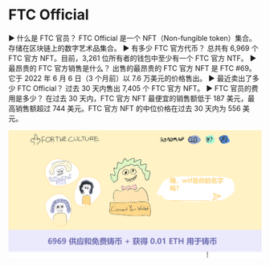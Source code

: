 # FTC Official

▶ 什么是 FTC 官员？
FTC Official 是一个 NFT（Non-fungible token）集合。存储在区块链上的数字艺术品集合。
▶ 有多少 FTC 官方代币？
总共有 6,969 个 FTC 官方 NFT。目前，3,261 位所有者的钱包中至少有一个 FTC 官方 NTF。
▶ 最昂贵的 FTC 官方销售是什么？
出售的最昂贵的 FTC 官方 NFT 是 FTC #69。它于 2022 年 6 月 6 日（3 个月前）以 7.6 万美元的价格售出。
▶ 最近卖出了多少 FTC Official？
过去 30 天内售出 7,405 个 FTC 官方 NFT。
▶ FTC 官员的费用是多少？
在过去 30 天内，FTC 官方 NFT 最便宜的销售额低于 187 美元，最高销售额超过 744 美元。FTC 官方 NFT 的中位价格在过去 30 天内为 556 美元。

![nft](01.png)
